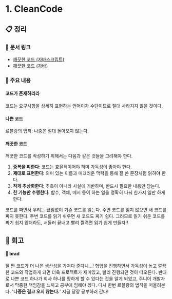 # 1. CleanCode

## :clipboard: 정리

### :link: 문서 링크

- [깨끗한 코드 (자바스크립트)](./brad_javascript.md)
- [깨끗한 코드 (자바)](./heewhy_java.md)

### :pushpin: 주요 내용

#### 코드가 존재하리라

코드는 요구사항을 상세히 표현하는 언어이자 수단이므로 절대 사라지지 않을 것이다.

#### 나쁜 코드

르블랑의 법칙: 나중은 절대 돌아오지 않는다.

#### 깨끗한 코드

깨끗한 코드를 작성하기 위해서는 다음과 같은 것들을 고려해야 한다.

1. **중복을 피한다**: 코드는 효율적이어야 하며 가독성이 좋아야 한다.
2. **제대로 표현한다**: 의미 있는 이름과 매끄러운 맥락을 통해 잘 쓴 문장처럼 읽혀야 한다.
3. **작게 추상화한다**: 추측이 아니라 사실에 기반하며, 반드시 필요한 내용만 담는다.
4. **한 기능만 수행한다**: 함수, 객체, 메서 등이 하는 일을 명확히 나눠 한가지 일만 하게 한다.

코드를 짜면서 우리는 끊임없이 기존 코드를 읽는다. 주변 코드를 읽지 않으면 새 코드를 짜지 못한다. 주변 코드를 읽기 쉬우면 새 코드도 짜기 쉽다. 그러므로 읽기 쉬운 코드를 짜기 쉽지 않더라도, 서둘러 끝내고 빨리 짤려면 읽기 쉽게 만들자!!

## :pray: 회고

#### :bread: brad

잘 짠 코드가 더 나은 생산성을 가져다 준다니...!
협업을 진행하면서 가독성이 높고 깔끔한 코드와 작업하게 되면 더욱 프로젝트가 재미있고, 빨리 진행되던 것이 떠오른다. 반대로 나쁜 코드 하나가 회사 하나를 망하게 할 수 있다는 것을 알게 되었고, 주니어 개발자로서 막중한 책임감을 느끼고 공부에 임해야 겠다. 다시 한번 르블랑의 법칙을 떠올려본다. '**나중은 결코 오지 않는다.**' 지금 당장 공부하러 간다!
